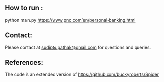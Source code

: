 ## How to run :
python main.py https://www.pnc.com/en/personal-banking.html

## Contact:
Please contact at sudipto.pathak@gmail.com for questions and queries.

## References:
The code is an extended version of 
https://github.com/buckyroberts/Spider
